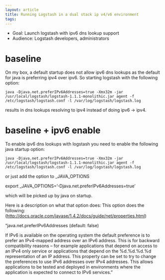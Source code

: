 ```yaml
---
layout: article
title: Running Logstash in a dual stack ip v4/v6 environment
tags: 
---
```


* Goal: Launch logstash with ipv6 dns lookup support
* Audience: Logstash developers, administrators

# baseline

On my box, a default startup does not allow ipv6 dns lookups as the default for java is preferring ipv4 over ipv6. So starting logstash with the following option:

    java -Djava.net.preferIPv6Addresses=true -Xmx32m -jar /usr/local/logstash/logstash-1.1.1-monolithic.jar agent -f /etc/logstash/logstash.conf -l /var/log/logstash/logstash.log

results in dns lookups resolving to ipv4 instead of doing ipv6 -> ipv4.  

# baseline + ipv6 enable

To enable ipv6 dns lookups with logstash you need to enable the following java startup option: 

    java -Djava.net.preferIPv6Addresses=true -Xmx32m -jar /usr/local/logstash/logstash-1.1.1-monolithic.jar agent -f /etc/logstash/logstash.conf -l /var/log/logstash/logstash.log

or just add the option to _JAVA_OPTIONS

export _JAVA_OPTIONS=’-Djava.net.preferIPv6Addresses=true’

which will be picked up by java on startup. 

Here is a description on what that option does: 
This option does the following: (http://docs.oracle.com/javase/1.4.2/docs/guide/net/properties.html)

“java.net.preferIPv6Addresses (default: false)

If IPv6 is available on the operating system the default preference is to prefer an IPv4-mapped address over an IPv6 address. This is for backward compatibility reasons – for example applications that depend on access to an IPv4 only service or applications that depend on the %d.%d.%d.%d representation of an IP address. This property can be set to try to change the preferences to use IPv6 addresses over IPv4 addresses. This allows applications to be tested and deployed in environments where the application is expected to connect to IPv6 services.” 

